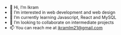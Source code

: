 - 👋 Hi, I’m Ikram
- 👀 I’m interested in web development and web design
- 🌱 I’m currently learning Javascript, React and MySQL
- 💞️ I’m looking to collaborate on intermediate projects  
- 📫 You can reach me at ikramlm21@gmail.com

<!---
IkramLM/IkramLM is a ✨ special ✨ repository because its `README.md` (this file) appears on your GitHub profile.
You can click the Preview link to take a look at your changes.
--->      
